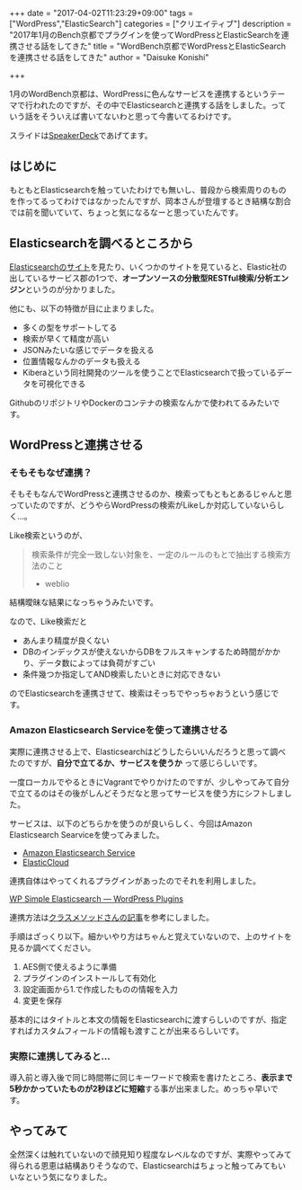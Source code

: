 +++
date = "2017-04-02T11:23:29+09:00"
tags = ["WordPress","ElasticSearch"]
categories = ["クリエイティブ"]
description = "2017年1月のBench京都でプラグインを使ってWordPressとElasticSearchを連携させる話をしてきた"
title = "WordBench京都でWordPressとElasticSearchを連携させる話をしてきた"
author = "Daisuke Konishi"

+++

1月のWordBench京都は、WordPressに色んなサービスを連携するというテーマで行われたのですが、その中でElasticsearchと連携する話をしました。っていう話をそういえば書いてないわと思って今書いてるわけです。

スライドは<a href="https://speakerdeck.com/dkonishi/wordpressnielasticsearchwolian-xi-sitarapu-falsejian-suo-gajia-su-sitahua">SpeakerDeck</a>であげてます。

## はじめに
もともとElasticsearchを触っていたわけでも無いし、普段から検索周りのものを作ってるってわけではなかったんですが、岡本さんが登壇するとき結構な割合では前を聞いていて、ちょっと気になるなーと思っていたんです。


## Elasticsearchを調べるところから
<a href="https://www.elastic.co/jp/products/elasticsearch">Elasticsearchのサイト</a>を見たり、いくつかのサイトを見ていると、Elastic社の出しているサービス郡の1つで、**オープンソースの分散型RESTful検索/分析エンジン**というのが分かりました。

他にも、以下の特徴が目に止まりました。

* 多くの型をサポートしてる
* 検索が早くて精度が高い
* JSONみたいな感じでデータを扱える
* 位置情報なんかのデータも扱える
* Kiberaという同社開発のツールを使うことでElasticsearchで扱っているデータを可視化できる

GithubのリポジトリやDockerのコンテナの検索なんかで使われてるみたいです。


## WordPressと連携させる

### そもそもなぜ連携？
そもそもなんでWordPressと連携させるのか、検索ってもともとあるじゃんと思っていたのですが、どうやらWordPressの検索がLikeしか対応していないらしく…。

Like検索というのが、

> 検索条件が完全一致しない対象を、一定のルールのもとで抽出する検索方法のこと
> - weblio

結構曖昧な結果になっちゃうみたいです。

なので、Like検索だと

* あんまり精度が良くない
* DBのインデックスが使えないからDBをフルスキャンするため時間がかかり、データ数によっては負荷がすごい
* 条件幾つか指定してAND検索したいときに対応できない

のでElasticsearchを連携させて、検索はそっちでやっちゃおうという感じです。


### Amazon Elasticsearch Serviceを使って連携させる

実際に連携させる上で、Elasticsearchはどうしたらいいんだろうと思って調べたのですが、**自分で立てるか、サービスを使うか** って感じらしいです。  

一度ローカルでやるときにVagrantでやりかけたのですが、少しやってみて自分で立てるのはその後がしんどそうだなと思ってサービスを使う方にシフトしました。

サービスは、以下のどちらかを使うのが良いらしく、今回はAmazon Elasticsearch Searviceを使ってみました。

* <a href="https://aws.amazon.com/jp/elasticsearch-service/" target="_blank">Amazon Elasticsearch Service</a>
* <a href="https://www.elastic.co/jp/cloud" target="_blank">ElasticCloud</a>

連携自体はやってくれるプラグインがあったのでそれを利用しました。

<a href="https://ja.wordpress.org/plugins/wp-simple-elasticsearch/" target="_blank">WP Simple Elasticsearch — WordPress Plugins</a>

連携方法は<a href="http://dev.classmethod.jp/server-side/elasticsearch/wordpress-plugin-wp-elasticsearch/" target="_blank">クラスメソッドさんの記事</a>を参考にしました。

手順はざっくり以下。細かいやり方はちゃんと覚えていないので、上のサイトを見るか調べてください。

1. AES側で使えるように準備
2. プラグインのインストールして有効化
3. 設定画面から1.で作成したものの情報を入力
4. 変更を保存

基本的にはタイトルと本文の情報をElasticsearchに渡すらしいのですが、指定すればカスタムフィールドの情報も渡すことが出来るらしいです。

### 実際に連携してみると…
導入前と導入後で同じ時間帯に同じキーワードで検索を書けたところ、**表示まで5秒かかっていたものが2秒ほどに短縮**する事が出来ました。めっちゃ早いです。


## やってみて
全然深くは触れていないので顔見知り程度なレベルなのですが、実際やってみて得られる恩恵は結構ありそうなので、Elasticsearchはちょっと触ってみてもいいなという気になりました。
